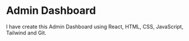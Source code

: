 
# Admin Dashboard

I have create this Admin Dashboard using React, HTML, CSS, JavaScript, Tailwind and Git.
